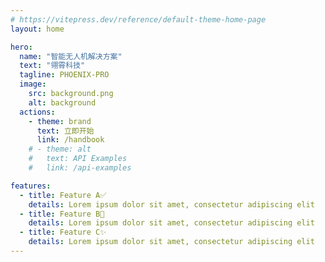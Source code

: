 ```yaml
---
# https://vitepress.dev/reference/default-theme-home-page
layout: home

hero:
  name: "智能无人机解决方案"
  text: "翎霄科技"
  tagline: PHOENIX-PRO
  image:
    src: background.png
    alt: background
  actions:
    - theme: brand
      text: 立即开始
      link: /handbook
    # - theme: alt
    #   text: API Examples
    #   link: /api-examples

features:
  - title: Feature A✅
    details: Lorem ipsum dolor sit amet, consectetur adipiscing elit
  - title: Feature B🚀
    details: Lorem ipsum dolor sit amet, consectetur adipiscing elit
  - title: Feature C✨
    details: Lorem ipsum dolor sit amet, consectetur adipiscing elit
---
```


